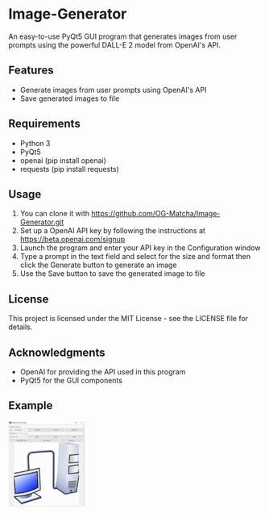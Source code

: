 # Image-Generator
An easy-to-use PyQt5 GUI program that generates images from user prompts using the powerful DALL-E 2 model from OpenAI's API.

## Features
* Generate images from user prompts using OpenAI's API
* Save generated images to file

## Requirements
* Python 3
* PyQt5
* openai (pip install openai)
* requests (pip install requests)

## Usage
1. You can clone it with https://github.com/OG-Matcha/Image-Generator.git
2. Set up a OpenAI API key by following the instructions at https://beta.openai.com/signup
3. Launch the program and enter your API key in the Configuration window
4. Type a prompt in the text field and select for the size and format then click the Generate button to generate an image
5. Use the Save button to save the generated image to file
 
## License
This project is licensed under the MIT License - see the LICENSE file for details.

## Acknowledgments
* OpenAI for providing the API used in this program
* PyQt5 for the GUI components

## Example
<img alt="Example" src="https://github.com/OG-Matcha/Image-Generator/blob/3090735cf0ab252fa38c993239979702e7d750c0/Example.png" style = "width: 30%">
